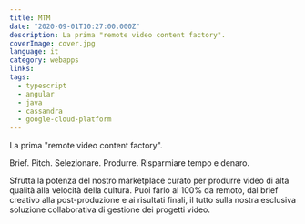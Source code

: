 ```yaml
---
title: MTM
date: "2020-09-01T10:27:00.000Z"
description: La prima "remote video content factory".
coverImage: cover.jpg
language: it
category: webapps
links:
tags:
  - typescript
  - angular
  - java
  - cassandra
  - google-cloud-platform
---
```


La prima "remote video content factory".

Brief. Pitch. Selezionare. Produrre. Risparmiare tempo e denaro.

Sfrutta la potenza del nostro marketplace curato per produrre video di alta qualità alla velocità della cultura. Puoi farlo al 100% da remoto, dal brief creativo alla post-produzione e ai risultati finali, il tutto sulla nostra esclusiva soluzione collaborativa di gestione dei progetti video. 